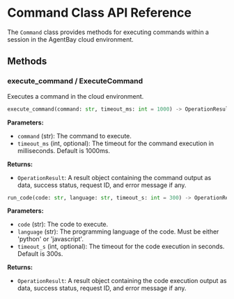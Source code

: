 # Command Class API Reference

The `Command` class provides methods for executing commands within a session in the AgentBay cloud environment.

## Methods

### execute_command / ExecuteCommand

Executes a command in the cloud environment.


```python
execute_command(command: str, timeout_ms: int = 1000) -> OperationResult
```

**Parameters:**
- `command` (str): The command to execute.
- `timeout_ms` (int, optional): The timeout for the command execution in milliseconds. Default is 1000ms.

**Returns:**
- `OperationResult`: A result object containing the command output as data, success status, request ID, and error message if any.


```python
run_code(code: str, language: str, timeout_s: int = 300) -> OperationResult
```

**Parameters:**
- `code` (str): The code to execute.
- `language` (str): The programming language of the code. Must be either 'python' or 'javascript'.
- `timeout_s` (int, optional): The timeout for the code execution in seconds. Default is 300s.

**Returns:**
- `OperationResult`: A result object containing the code execution output as data, success status, request ID, and error message if any.
